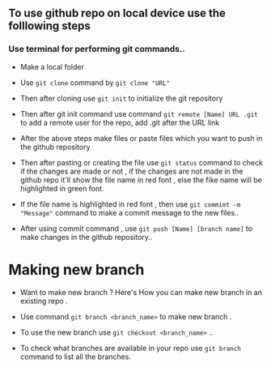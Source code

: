 ## To use github repo on local device use the folllowing steps

### Use terminal for performing git commands..

-  Make a local folder

-  Use ```git clone``` command by ```git clone "URL"```

-  Then after cloning use ```git init``` to initialize the git repository

-  Then after git init command use command ``` git remote [Name] URL .git ``` to add a remote user for the repo, add .git after the URL link 

- After the above steps make files or paste files which you want to push in the github repository

- Then after pasting or creating the file use ```git status``` command to check if the changes are made or not , if the changes are not made in the github repo it'll show the file name in red font , else the fike name will be highlighted in green font.

- If the file name is highlighted in red font , then use ```git commimt -m "Message"``` command to make a commit message to the new files..

- After using commit command , use ``` git push [Name] [branch name] ``` to make changes in the github repository..

# Making new branch

- Want to make new branch ? Here's How you can make new branch in an existing repo .

- Use command ```git branch <branch_name>``` to make new branch .

- To use the new branch use ```git checkout <branch_name>``` ..

- To check what branches are available in your repo use ```git branch``` command to list all the branches.
